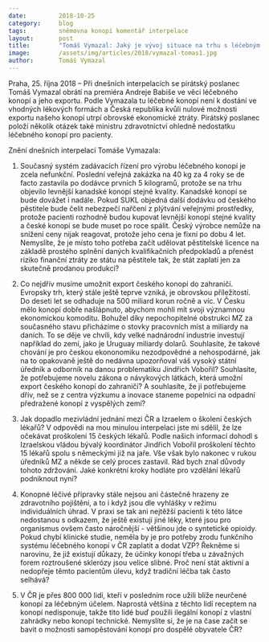 ```yaml
---
date:         2018-10-25
category:     blog
tags:         sněmovna konopí komentář interpelace
layout:       post
title:        "Tomáš Vymazal: Jaký je vývoj situace na trhu s léčebným konopím v ČR?"
image:        /assets/img/articles/2018/vymazal-tomas1.jpg
author:       Tomáš Vymazal
---
```


Praha, 25. října 2018 – Při dnešních interpelacích se pirátský poslanec Tomáš Vymazal obrátí na premiéra Andreje Babiše ve věci léčebného konopí a jeho exportu. Podle Vymazala tu léčebné konopí není k dostání ve vhodných lékových formách a Česká republika kvůli nulové možnosti exportu našeho konopí utrpí obrovské ekonomické ztráty. Pirátský poslanec položí několik otázek také ministru zdravotnictví ohledně nedostatku léčebného konopí pro pacienty.

Znění dnešních interpelací Tomáše Vymazala:

1. Současný systém zadávacích řízení pro výrobu léčebného konopí je zcela nefunkční. Poslední veřejná zakázka na 40 kg za 4 roky se de facto zastavila po dodávce prvních 5 kilogramů, protože se na trhu objevilo levnější kanadské konopí stejné kvality. Kanadské konopí se bude dovážet i nadále. Pokud SUKL objedná další dodávku od českého pěstitele bude čelit nebezpečí nařčení z plýtvání veřejnými prostředky, protože pacienti rozhodně budou kupovat levnější konopí stejné kvality a české konopí se bude muset po roce spálit. Český výrobce nemůže na snížení ceny nijak reagovat, protože jeho cena je fixní po dobu 4 let. Nemyslíte, že je místo toho potřeba začít udělovat pěstitelské licence na základě prostého splnění daných kvalifikačních předpokladů a přenést riziko finanční ztráty ze státu na pěstitele tak, že stát zaplatí jen za skutečně prodanou produkci?

2. Co nejdřív musíme umožnit export českého konopí do zahraničí. Evropsky trh, který stále ještě teprve vzniká, je obrovskou příležitostí. Do deseti let se odhaduje na 500 miliard korun ročně a víc. V Česku mělo konopí dobře našlápnuto, abychom mohli mít svoji významnou ekonomickou komoditu. Bohužel díky nepochopitelné obstrukci MZ za současného stavu přicházíme o stovky pracovních míst a miliardy na daních. To se děje ve chvíli, kdy velké nadnárodní industrie investují například do zemí, jako je Uruguay miliardy dolarů. Souhlasíte, že takové chování je pro českou ekononomiku nezodpovědné a nehospodárné, jak na to opakovaně ještě do nedávna upozorňoval váš vysoký státní úředník a odborník na danou problematiku Jindřich Vobořil? Souhlasíte, že potřebujeme novelu zákona o návykových látkách, která umožní export českého konopí do zahraničí? A souhlasíte, že ji potřebujeme dřív, než se z centra výzkumu a inovace staneme popelnici na odpadní předražené konopí z vyspělých zemí?

3. Jak dopadlo mezivládní jednání mezi ČR a Izraelem o školení českých lékařů? V odpovědi na mou minulou interpelaci jste mi sdělil, že lze očekávat proškolení 15 českých lékařů. Podle našich informací dohodl s Izraelskou vládou bývalý koordinátor Jindřich Vobořil proškolení těchto 15 lékařů spolu s německými již na jaře. Vše však bylo nakonec v rukou úředníků MZ a někde se celý proces zastavil. Rád bych znal důvody tohoto zdržování. Jaké konkrétní kroky hodláte pro vzdělání lékařů podniknout nyní?

4. Konopné léčivé přípravky stále nejsou ani částečně hrazeny ze zdravotního pojištění, a to i když jsou dle vyhlášky v režimu individuálních úhrad. V praxi se tak ani nejtěžší pacienti k této látce nedostanou s odkazem, že ještě existují jiné léky, které jsou pro organismus ovšem často náročnější - většinou jde o syntetické opioidy. Pokud chybí klinické studie, neměla by je pro potřeby zrodu funkčního systému léčebného konopí v ČR zaplatit a dodat VZP? Řekněme si narovinu, že již existují důkazy, že účinky konopí třeba u závažných forem roztroušené sklerózy jsou velice slibné. Proč není stát aktivní a nedopřeje těmto pacientům úlevu, když tradiční léčba tak často selhává?

5. V ČR  je přes 800 000 lidí, kteří v posledním roce užili blíže neurčené konopí za léčebným účelem. Naprostá většina z těchto lidí receptem na konopí nedisponuje, takže tito lidé buď použili ilegální konopí z vlastní zahrádky nebo konopí technické. Nemyslíte si, že je na čase začít se bavit o možnosti samopěstování konopí pro dospělé obyvatele ČR?
